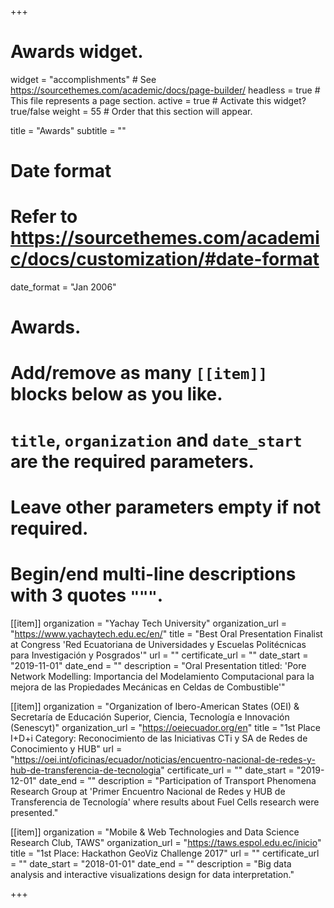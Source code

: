 +++
# Awards widget.
widget = "accomplishments"  # See https://sourcethemes.com/academic/docs/page-builder/
headless = true  # This file represents a page section.
active = true  # Activate this widget? true/false
weight = 55  # Order that this section will appear.

title = "Awards"
subtitle = ""

# Date format
#   Refer to https://sourcethemes.com/academic/docs/customization/#date-format
date_format = "Jan 2006"

# Awards.
#   Add/remove as many `[[item]]` blocks below as you like.
#   `title`, `organization` and `date_start` are the required parameters.
#   Leave other parameters empty if not required.
#   Begin/end multi-line descriptions with 3 quotes `"""`.

[[item]]
  organization = "Yachay Tech University"
  organization_url = "https://www.yachaytech.edu.ec/en/"
  title = "Best Oral Presentation Finalist at Congress 'Red Ecuatoriana de Universidades y Escuelas Politécnicas para Investigación y Posgrados'"
  url = ""
  certificate_url = ""
  date_start = "2019-11-01"
  date_end = ""
  description = "Oral Presentation titled: 'Pore Network Modelling: Importancia del Modelamiento Computacional para la mejora de las Propiedades Mecánicas en Celdas de Combustible'"

[[item]]
  organization = "Organization of Ibero-American States (OEI) & Secretaría de Educación Superior, Ciencia, Tecnología e Innovación (Senescyt)"
  organization_url = "https://oeiecuador.org/en"
  title = "1st Place I+D+i Category: Reconocimiento de las Iniciativas CTi y SA de Redes de Conocimiento y HUB"
  url = "https://oei.int/oficinas/ecuador/noticias/encuentro-nacional-de-redes-y-hub-de-transferencia-de-tecnologia"
  certificate_url = ""
  date_start = "2019-12-01"
  date_end = ""
  description = "Participation of Transport Phenomena Research Group at 'Primer Encuentro Nacional de Redes y HUB de Transferencia de Tecnología' where results about Fuel Cells research were presented."
  
  
[[item]]
  organization = "Mobile & Web Technologies and Data Science Research Club, TAWS"
  organization_url = "https://taws.espol.edu.ec/inicio"
  title = "1st Place: Hackathon GeoViz Challenge 2017"
  url = ""
  certificate_url = ""
  date_start = "2018-01-01"
  date_end = ""
  description = "Big data analysis and interactive visualizations design for data interpretation."

+++
